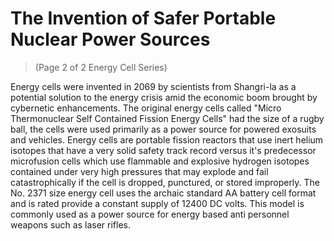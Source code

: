 # The Invention of Safer Portable Nuclear Power Sources
> (Page 2 of 2 Energy Cell Series)

Energy cells were invented in 2069 by scientists from Shangri-la as a potential solution to the energy crisis amid the economic boom brought by cybernetic enhancements. The original energy cells called "Micro Thermonuclear Self Contained Fission Energy Cells" had the size of a rugby ball, the cells were used primarily as a power source for powered exosuits and vehicles. Energy cells are portable fission reactors that use inert helium isotopes that have a very solid safety track record versus it's predecessor microfusion cells which use flammable and explosive hydrogen isotopes contained under very high pressures that may explode and fail catastrophically if the cell is dropped, punctured, or stored improperly. The No. 2371 size energy cell uses the archaic standard AA battery cell format and is rated provide a constant supply of 12400 DC volts. This model is commonly used as a power source for energy based anti personnel weapons such as laser rifles.
